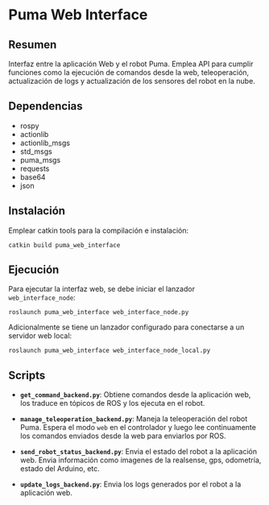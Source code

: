 # Puma Web Interface

## Resumen

Interfaz entre la aplicación Web y el robot Puma. Emplea API para cumplir funciones como la ejecución de comandos desde la web, teleoperación, actualización de logs y actualización de los sensores del robot en la nube.

## Dependencias

- rospy
- actionlib
- actionlib_msgs
- std_msgs
- puma_msgs
- requests
- base64
- json

## Instalación

Emplear catkin tools para la compilación e instalación:

    catkin build puma_web_interface

## Ejecución

Para ejecutar la interfaz web, se debe iniciar el lanzador `web_interface_node`:

    roslaunch puma_web_interface web_interface_node.py

Adicionalmente se tiene un lanzador configurado para conectarse a un servidor web local:

    roslaunch puma_web_interface web_interface_node_local.py

## Scripts

- **`get_command_backend.py`**: Obtiene comandos desde la aplicación web, los traduce en tópicos de ROS y los ejecuta en el robot.

- **`manage_teleoperation_backend.py`**: Maneja la teleoperación del robot Puma. Espera el modo `web` en el controlador y luego lee continuamente los comandos enviados desde la web para enviarlos por ROS. 

- **`send_robot_status_backend.py`**: Envia el estado del robot a la aplicación web. Envia información como imagenes de la realsense, gps, odometría, estado del Arduino, etc.

- **`update_logs_backend.py`**: Envia los logs generados por el robot a la aplicación web. 